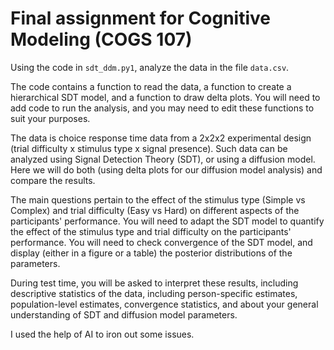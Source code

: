 # Final assignment for Cognitive Modeling (COGS 107)

Using the code in `sdt_ddm.py1`, analyze the data in the file `data.csv`.

The code contains a function to read the data, a function to create a hierarchical SDT model, and a function to draw delta plots.  You will need to add code to run the analysis, and you may need to edit these functions to suit your purposes.

The data is choice response time data from a 2x2x2 experimental design (trial difficulty x stimulus type x signal presence).  Such data can be analyzed using Signal Detection Theory (SDT), or using a diffusion model.  Here we will do both (using delta plots for our diffusion model analysis) and compare the results.

The main questions pertain to the effect of the stimulus type (Simple vs Complex) and trial difficulty (Easy vs Hard) on different aspects of the participants' performance.  You will need to adapt the SDT model to quantify the effect of the stimulus type and trial difficulty on the participants' performance.  You will need to check convergence of the SDT model, and display (either in a figure or a table) the posterior distributions of the parameters.

During test time, you will be asked to interpret these results, including descriptive statistics of the data, including person-specific estimates, population-level estimates, convergence statistics, and about your general understanding of SDT and diffusion model parameters.

I used the help of AI to iron out some issues.